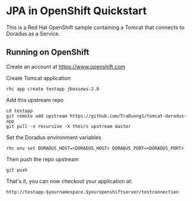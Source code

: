 JPA in OpenShift Quickstart
===============================

This is a Red Hat OpenShift sample containing a Tomcat that 
connects to Doradus as a Service.

Running on OpenShift
----------------------------

Create an account at https://www.openshift.com

Create Tomcat application 

    rhc app create testapp jbossews-2.0

Add this upstream repo

    cd testapp
    git remote add upstream https://github.com/TraDuong1/tomcat-doradus-app
    git pull -s recursive -X theirs upstream master

Set the Doradus environment variables
   
    rhc env set DORADUS_HOST=<DORADUS_HOST> DORADUS_PORT=<DORADUS_PORT>

Then push the repo upstream

    git push

That's it, you can now checkout your application at:

    http://testapp-$yournamespace.$youropenshiftserver/testconnection



